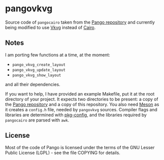 # pangovkvg

Source code of `pangocairo` taken from the [Pango repository](https://gitlab.gnome.org/GNOME/pango) and currently being modified to use [Vkvg](https://github.com/jpbruyere/vkvg) instead of [Cairo](https://gitlab.freedesktop.org/cairo/cairo).

## Notes

I am porting few functions at a time, at the moment:

* `pango_vkvg_create_layout`
* `pango_vkvg_update_layout`
* `pango_vkvg_show_layout`

and all their dependencies.

If you want to help, I have provided an example Makefile, put it at the root directory of your project. It expects two directories to be present: a copy of the [Pango repository](https://gitlab.gnome.org/GNOME/pango) and a copy of this repository. You also need [Meson](https://mesonbuild.com) as it creates a `config.h` file, needed by `pangovkvg` sources. Compiler flags and libraries are determined with [pkg-config](https://www.freedesktop.org/wiki/Software/pkg-config), and the libraries required by `pangocairo` are parsed with `awk`.

## License

Most of the code of Pango is licensed under the terms of the GNU Lesser Public License (LGPL) - see the file COPYING for details.

